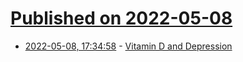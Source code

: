 # [Published on 2022-05-08](index.md)

* [2022-05-08, 17:34:58](https://news.ycombinator.com/item?id=31306177) - [Vitamin D and Depression](https://www.ncbi.nlm.nih.gov/pmc/articles/PMC6970300/)
